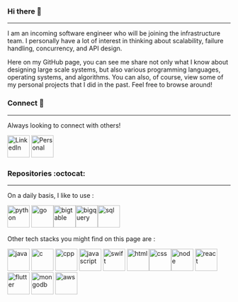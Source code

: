 ### Hi there 👋
-----

I am an incoming software engineer who will be joining the infrastructure team. I personally have a lot of interest in thinking about scalability, failure handling, concurrency, and API design.  

Here on my GitHub page, you can see me share not only what I know about designing large scale systems, but also various programming languages, operating systems, and algorithms. You can also, of course, view some of my personal projects that I did in the past. Feel free to browse around!  


### Connect 🔌
-----

Always looking to connect with others! 

<p align="left">
<a href="https://www.linkedin.com/in/kunhwiko">
<img src="https://devicon.dev/devicon.git/icons/linkedin/linkedin-original.svg" alt="LinkedIn" width="50" height="50"></a>
<a href="https://www.kunhwiko.com">
<img src="https://www.flaticon.com/svg/static/icons/svg/3932/3932090.svg" alt="Personal" width="50" height="50">
</a></p>



### Repositories :octocat:
-----

On a daily basis, I like to use :

<p align="left">
<img src="https://devicon.dev/devicon.git/icons/python/python-original.svg" alt="python" width="50" height="50"/> <img src="https://devicon.dev/devicon.git/icons/go/go-original.svg" alt="go" width="50" height="50"/><img src="https://symbols.getvecta.com/stencil_4/14_google-cloud-bigtable.f1bb7e31a9.svg" alt="bigtable" width="50" height="50"/><img src="https://symbols.getvecta.com/stencil_4/10_google-bigquery.6445c674ea.svg" alt="bigquery" width="50" height="50"/><img src="https://devicon.dev/devicon.git/icons/mysql/mysql-original-wordmark.svg" alt="sql" width="50" height="50"/>
</p>

Other tech stacks you might find on this page are : 

<p align="left">
<img src="https://devicon.dev/devicon.git/icons/java/java-original.svg" alt="java" width="50" height="50"/> <img src="https://github.com/abranhe/programming-languages-logos/blob/master/src/c/c_48x48.png?raw=true" alt="c" width="50" height="50"/> <img src="https://github.com/abranhe/programming-languages-logos/blob/master/src/cpp/cpp_48x48.png?raw=true" alt="cpp" width="50" height="50"/> <img src="https://devicon.dev/devicon.git/icons/javascript/javascript-original.svg" alt="javascript" width="50" height="50"/> <img src="https://devicon.dev/devicon.git/icons/swift/swift-original.svg" alt="swift" width="50" height="50"/>
  <img src="https://devicon.dev/devicon.git/icons/html5/html5-original-wordmark.svg" alt="html" width="50" height="50"/><img src="https://devicon.dev/devicon.git/icons/css3/css3-original-wordmark.svg" alt="css" width="50" height="50"/><img src="https://devicon.dev/devicon.git/icons/nodejs/nodejs-original-wordmark.svg" alt="node" width="50" height="50"/> <img src="https://devicon.dev/devicon.git/icons/react/react-original-wordmark.svg" alt="react" width="50" height="50"/> <img src="https://devicon.dev/devicon.git/icons/flutter/flutter-original.svg" alt="flutter" width="50" height="50"/> <img src="https://devicon.dev/devicon.git/icons/mongodb/mongodb-original-wordmark.svg" alt="mongodb" width="50" height="50""/> 
  <img src="https://devicon.dev/devicon.git/icons/amazonwebservices/amazonwebservices-original-wordmark.svg" alt="aws" width="50" height="50"/>
</p>











